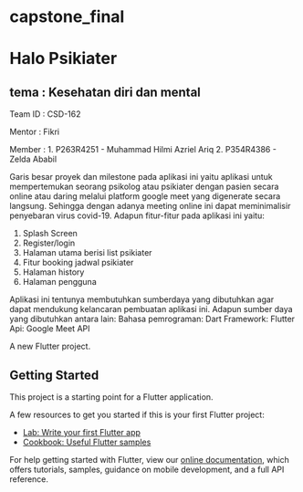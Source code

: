 # capstone_final
# Halo Psikiater
## tema : Kesehatan diri dan mental 

Team ID
: CSD-162

Mentor : Fikri

Member : 1. P263R4251 - Muhammad Hilmi Azriel Ariq
2. P354R4386 - Zelda Ababil

Garis besar proyek dan milestone pada aplikasi ini yaitu aplikasi untuk mempertemukan
seorang psikolog atau psikiater dengan pasien secara online atau daring melalui platform
google meet yang digenerate secara langsung. Sehingga dengan adanya meeting online ini dapat
meminimalisir penyebaran virus covid-19.
Adapun fitur-fitur pada aplikasi ini yaitu:
1. Splash Screen
2. Register/login
3. Halaman utama berisi list psikiater
4. Fitur booking jadwal psikiater
5. Halaman history
6. Halaman pengguna

Aplikasi ini tentunya membutuhkan sumberdaya yang dibutuhkan agar dapat mendukung
kelancaran pembuatan aplikasi ini. Adapun sumber daya yang dibutuhkan antara lain:
Bahasa pemrograman: Dart
Framework: Flutter
Api: Google Meet API


A new Flutter project.

## Getting Started

This project is a starting point for a Flutter application.

A few resources to get you started if this is your first Flutter project:

- [Lab: Write your first Flutter app](https://flutter.dev/docs/get-started/codelab)
- [Cookbook: Useful Flutter samples](https://flutter.dev/docs/cookbook)

For help getting started with Flutter, view our
[online documentation](https://flutter.dev/docs), which offers tutorials,
samples, guidance on mobile development, and a full API reference.
